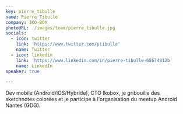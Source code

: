 ```yaml
---
key: pierre_tibulle
name: Pierre Tibulle
company: IKO-BOX
photoURL: ./images/team/pierre_tibulle.jpg
socials:
  - icon: twitter
    link: 'https://www.twitter.com/ptibulle'
    name: Twitter
  - icon: linkedin
    link: 'https://www.linkedin.com/in/pierre-tibulle-68674812b'
    name: LinkedIn
speaker: true

---
```

Dev mobile (Android/iOS/Hybride), CTO Ikobox, je gribouille des sketchnotes colorées et je participe à l'organisation du meetup Android Nantes (GDG).

